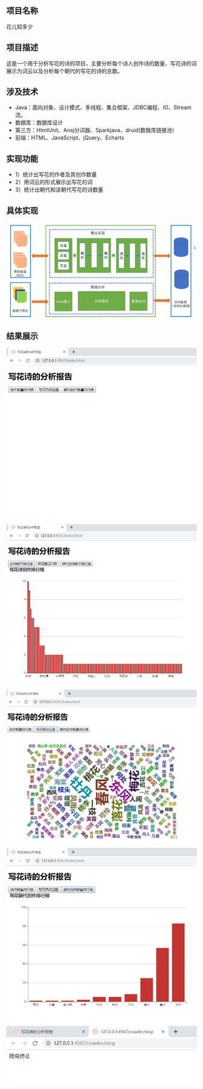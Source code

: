 ## 项目名称
花儿知多少
## 项目描述
这是一个用于分析写花的诗的项目，主要分析每个诗人创作诗的数量、写花诗的词展示为词云以及分析每个朝代的写花的诗的总数。
## 涉及技术
+ Java：面向对象、设计模式、多线程、集合框架、JDBC编程、IO、Stream流。
+ 数据库：数据库设计
+ 第三方：HtmlUnit、Ansj分词器、Sparkjava、druid(数据库链接池）
+ 前端：HTML、JavaScript、jQuery、Echarts
## 实现功能
+ 1）统计出写花的作者及其创作数量
+ 2）用词云的形式展示出写花的词
+ 3）统计出朝代和该朝代写花的诗数量
## 具体实现
![avator](https://github.com/redodata/Analyze_Poems_of_Flowers/blob/master/images/design.png)
## 结果展示
![](images/res1.png)
![](images/res2.png)
![](images/res3.png)
![](images/res4.png)
![](images/res5.png)
